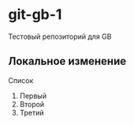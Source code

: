 # git-gb-1
Тестовый репозиторий для GB

## Локальное изменение

Список

1. Первый
2. Второй
3. Третий